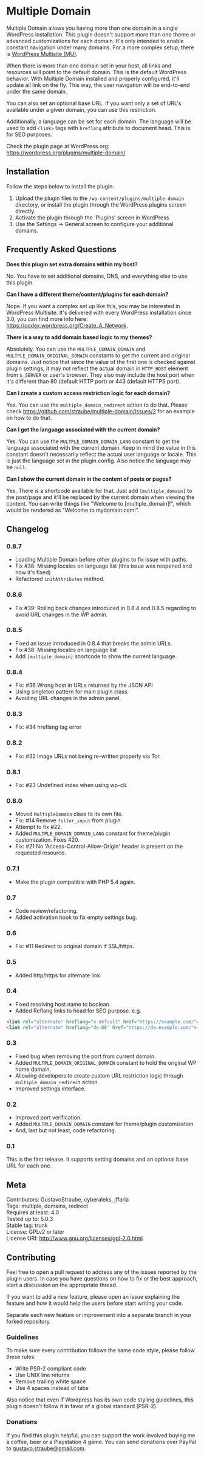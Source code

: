 # Multiple Domain

Multiple Domain allows you having more than one domain in a single WordPress installation. This plugin doesn't support
more than one theme or advanced customizations for each domain. It's only intended to enable constant navigation under 
many domains. For a more complex setup, there is
[WordPress Multisite (MU)](https://codex.wordpress.org/Create_A_Network).

When there is more than one domain set in your host, all links and resources will point to the default domain. This is
the default WordPress behavior. With Multiple Domain installed and properly configured, it'll update all link on the
fly. This way, the user navigation will be end-to-end under the same domain.

You can also set an optional base URL. If you want only a set of URL's available under a given domain, you can use this
restriction.

Additionally, a language can be set for each domain. The language will be used to add `<link>` tags with `hreflang`
attribute to document head. This is for SEO purposes.

Check the plugin page at WordPress.org: https://wordpress.org/plugins/multiple-domain/

## Installation

Follow the steps below to install the plugin:

1. Upload the plugin files to the `/wp-content/plugins/multiple-domain` directory, or install the plugin through the
    WordPress plugins screen directly.
2. Activate the plugin through the 'Plugins' screen in WordPress.
3. Use the Settings -> General screen to configure your additional domains.

## Frequently Asked Questions

**Does this plugin set extra domains within my host?**

No. You have to set additional domains, DNS, and everything else to use this plugin.

**Can I have a different theme/content/plugins for each domain?**

Nope. If you want a complex set up like this, you may be interested in WordPress Multisite. It's delivered with every
WordPress installation since 3.0, you can find more info here: https://codex.wordpress.org/Create_A_Network.

**There is a way to add domain based logic to my themes?**

Absolutely. You can use the `MULTPLE_DOMAIN_DOMAIN` and `MULTPLE_DOMAIN_ORIGINAL_DOMAIN` constants to get the current
and original domains. Just notice that since the value of the first one is checked against plugin settings, it may not
reflect the actual domain in `HTTP_HOST` element from `$_SERVER` or user's browser. They also may include the host port
when it's different than 80 (default HTTP port) or 443 (default HTTPS port).

**Can I create a custom access restriction logic for each domain?**

Yes. You can use the `multiple_domain_redirect` action to do that. Please check
https://github.com/straube/multiple-domain/issues/2 for an example on how to do that.

**Can I get the language associated with the current domain?**

Yes. You can use the `MULTPLE_DOMAIN_DOMAIN_LANG` constant to get the language associated with the current domain. Keep
in mind the value in this constant doesn't necessarily reflect the actual user language or locale. This is just the
language set in the plugin config. Also notice the language may be `null`.

**Can I show the current domain in the content of posts or pages?**

Yes. There is a shortcode available for that. Just add `[multiple_domain]` to the post/page and it'll be replaced by
the current domain when viewing the content. You can write things like "Welcome to [multiple_domain]!", which would be
rendered as "Welcome to mydomain.com!".

## Changelog

### 0.8.7

* Loading Multiple Domain before other plugins to fix issue with paths.
* Fix #38: Missing locales on language list (this issue was reopened and now it's fixed)
* Refactored `initAttributes` method.

### 0.8.6

* Fix #39: Rolling back changes introduced in 0.8.4 and 0.8.5 regarding to avoid URL changes in the WP admin.

### 0.8.5

* Fixed an issue introduced in 0.8.4 that breaks the admin URLs.
* Fix #38: Missing locales on language list
* Add `[multiple_domain]` shortcode to show the current language.

### 0.8.4

* Fix: #36 Wrong host in URLs returned by the JSON API
* Using singleton pattern for main plugin class.
* Avoiding URL changes in the admin panel.

### 0.8.3

* Fix: #34 hreflang tag error

### 0.8.2

* Fix: #32 Image URLs not being re-written properly via Tor.

### 0.8.1

* Fix: #23 Undefined index when using wp-cli.

### 0.8.0

* Moved `MultipleDomain` class to its own file.
* Fix: #14 Remove `filter_input` from plugin.
* Attempt to fix #22.
* Added `MULTPLE_DOMAIN_DOMAIN_LANG` constant for theme/plugin customization. Fixes #20.
* Fix: #21 No 'Access-Control-Allow-Origin' header is present on the requested resource.

### 0.7.1

* Make the plugin compatible with PHP 5.4 again.

### 0.7

* Code review/refactoring.
* Added activation hook to fix empty settings bug.

### 0.6

* Fix: #11 Redirect to original domain if SSL/https.

### 0.5

* Added http/https for alternate link.

### 0.4

* Fixed resolving host name to boolean.
* Added Reflang links to head for SEO purpose.
e.g.
```html
<link rel="alternate" hreflang="x-default" href="https://example.com/">
<link rel="alternate" hreflang="de-DE" href="https://de.example.com/">
```

### 0.3

* Fixed bug when removing the port from current domain.
* Added `MULTPLE_DOMAIN_ORIGINAL_DOMAIN` constant to hold the original WP home domain.
* Allowing developers to create custom URL restriction logic through `multiple_domain_redirect` action.
* Improved settings interface.

### 0.2

* Improved port verification.
* Added `MULTPLE_DOMAIN_DOMAIN` constant for theme/plugin customization.
* And, last but not least, code refactoring.

### 0.1

This is the first release. It supports setting domains and an optional base URL for each one.

## Meta

Contributors: GustavoStraube, cyberaleks, jffaria  
Tags: multiple, domains, redirect  
Requires at least: 4.0  
Tested up to: 5.0.3  
Stable tag: trunk  
License: GPLv2 or later  
License URI: http://www.gnu.org/licenses/gpl-2.0.html  

## Contributing

Feel free to open a pull request to address any of the issues reported by the plugin users. In case you have questions
on how to fix or the best approach, start a discussion on the appropriate thread.

If you want to add a new feature, please open an issue explaining the feature and how it would help the users before
start writing your code.

Separate each new feature or improvement into a separate branch in your forked repository.

### Guidelines

To make sure every contribution follows the same code style, please follow these rules:

* Write PSR-2 compliant code
* Use UNIX line returns
* Remove trailing white space
* Use 4 spaces instead of tabs

Also notice that even if Wordpress has its own code styling guidelines, this plugin doesn't follow it in favor of a
global standard (PSR-2).

### Donations

If you find this plugin helpful, you can support the work involved buying me a coffee, beer or a Playstation 4 game.
You can send donations over PayPal to gustavo.straube@gmail.com.
